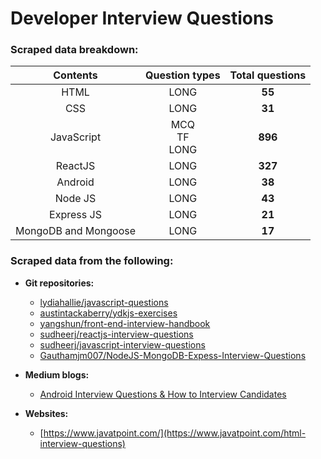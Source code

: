 # Developer Interview Questions

### Scraped data breakdown:

|       Contents       |      Question types      | Total questions |
| :------------------: | :----------------------: | :-------------: |
|         HTML         |           LONG           |     **55**      |
|         CSS          |           LONG           |     **31**      |
|      JavaScript      | MCQ</br>TF</br>LONG</br> |     **896**     |
|       ReactJS        |           LONG           |     **327**     |
|       Android        |           LONG           |     **38**      |
|       Node JS        |           LONG           |     **43**      |
|      Express JS      |           LONG           |     **21**      |
| MongoDB and Mongoose |           LONG           |     **17**      |

### Scraped data from the following:

- **Git repositories:**

  - [lydiahallie/javascript-questions](https://github.com/lydiahallie/javascript-questions)
  - [austintackaberry/ydkjs-exercises](https://github.com/austintackaberry/ydkjs-exercises)
  - [yangshun/front-end-interview-handbook](https://github.com/yangshun/front-end-interview-handbook)
  - [sudheerj/reactjs-interview-questions](https://github.com/sudheerj/reactjs-interview-questions#what-are-the-possible-return-types-of-render-method)
  - [sudheerj/javascript-interview-questions](https://github.com/sudheerj/javascript-interview-questions#what-are-the-possible-ways-to-create-objects-in-javascript)
  - [Gauthamjm007/NodeJS-MongoDB-Expess-Interview-Questions](https://github.com/Gauthamjm007/NodeJS-MongoDB-Expess-Interview-Questions/blob/master/README.md#table-of-contents---express-js)

- **Medium blogs:**

  - [Android Interview Questions & How to Interview Candidates](https://medium.com/@PangaraWorld/android-interview-questions-how-to-interview-candidates-1e695c2ad24f)

- **Websites:**

  - [https://www.javatpoint.com/](https://www.javatpoint.com/html-interview-questions)

